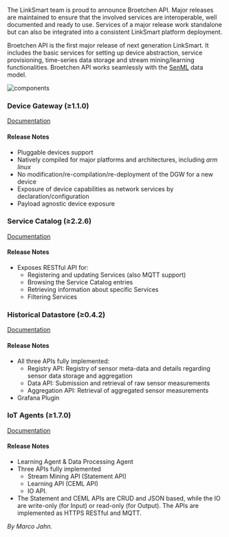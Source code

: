 
The LinkSmart team is proud to announce Broetchen API. Major releases are maintained to ensure that the involved services are interoperable, well documented and ready to use. Services of a major release work standalone but can also be integrated into a consistent LinkSmart platform deployment.

Broetchen API is the first major release of next generation LinkSmart. It includes the basic services for setting up device abstraction, service provisioning, time-series data storage and stream mining/learning functionalities. Broetchen API works seamlessly with the  [SenML](https://tools.ietf.org/html/draft-jennings-senml-10)  data model.

![components](https://raw.githubusercontent.com/linksmart/blog/master/_posts/resources/2018-04-09-Broetchen-API-released/components.png)

### Device Gateway (≥1.1.0)

[Documentation](https://docs.linksmart.eu/display/DGW)

#### Release Notes

-   Pluggable devices support
-   Natively compiled for major platforms and architectures, including _arm linux_
-   No modification/re-compilation/re-deployment of the DGW for a new device
-   Exposure of device capabilities as network services by declaration/configuration
-   Payload agnostic device exposure

### Service Catalog (≥2.2.6)

[Documentation](https://docs.linksmart.eu/display/SC)

#### Release Notes

-   Exposes RESTful API for:
    -   Registering and updating Services (also MQTT support)
    -   Browsing the Service Catalog entries
    -   Retrieving information about specific Services
    -   Filtering Services

### Historical Datastore (≥0.4.2)

[Documentation](https://docs.linksmart.eu/display/HDS)

#### Release Notes

-   All three APIs fully implemented:
    -   Registry API: Registry of sensor meta-data and details regarding sensor data storage and aggregation
    -   Data API: Submission and retrieval of raw sensor measurements
    -   Aggregation API: Retrieval of aggregated sensor measurements
-   Grafana Plugin

### IoT Agents (≥1.7.0)

[Documentation](https://docs.linksmart.eu/display/LA)

#### Release Notes

-   Learning Agent & Data Processing Agent
-   Three APIs fully implemented  
    -   Stream Mining API (Statement API)
    -   Learning API (CEML API)
    -   IO API.
-   The Statement and CEML APIs are CRUD and JSON based, while the IO are write-only (for Input) or read-only (for Output). The APIs are implemented as HTTPS RESTful and MQTT.

_By Marco Jahn._
